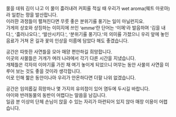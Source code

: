 <style>
    body {
        font-size: 12px;
    }
</style>
<br/>

물을 데워 김이 나고 이 물이 흘러내려 커피를 적실 때 우리가 wet aroma(웨트 아로마)라 일컫는 향을 발산합니다.<br/>
이러한 과정들이 펼쳐진다면 무릇 좋은 분위기를 풍기는 일이 아닐런지요.<br/>
가게의 상호와 상징하는 이미지에 쓰인 ‘emme'란 단어는 '이메'라 발음하며 '김을 내다.', '흘러나오다.', '발산시키다.', '분위기를 풍기다.'의 의미를 가졌으니 우리 앞에 놓인 음료가 거쳐 온 길과 꽃의 인상을 이름에 담았다 해도 좋겠습니다.

공간은 따뜻한 사연들을 모아 매양 편안하길 희망합니다.<br/>
이곳의 사물들은 거개가 여러 나라에서 각기 다른 시간을 지냈습니다.<br/>
개체들은 각자의 이야기를 가진 채 여기 놓이게 되었으니 머무는 동안 사물의 사연을 미루어 보는 것도 좋을 것이라 생각합니다.<br/>
이로 인해 짧은 동안이나마 우리가 안온하다면 더할 나위 없겠습니다.

공간은 임의롭길 희망하나 몇 가지의 유의점이 있어 염두에 두시길 바랍니다.<br/>
아이와 반려동물의 동반이 어렵다는 말씀을 남깁니다.<br/>
일곱 분 이상의 단체 손님이 앉을 수 있는 자리가 마련되어 있지 않아 매장 이용이 어렵습니다.
